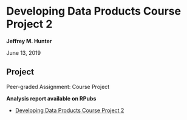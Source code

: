 # Developing Data Products Course Project 2

**Jeffrey M. Hunter**

June 13, 2019

## Project

Peer-graded Assignment: Course Project

**Analysis report available on RPubs**

* <a href="http://rpubs.com/OracleJavaNet/504520">Developing Data Products Course Project 2</a>
